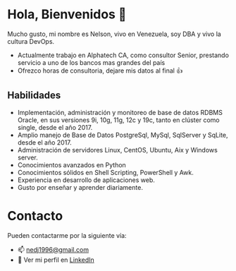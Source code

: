 # Hola, Bienvenidos :wave: 

Mucho gusto, mi nombre es Nelson, vivo en Venezuela, soy DBA y vivo la cultura DevOps.

* Actualmente trabajo en Alphatech CA, como consultor Senior, prestando servicio a uno de los bancos mas grandes del país
* Ofrezco horas de consultoria, dejare mis datos al final :+1: 

## Habilidades

* Implementación, administración y monitoreo de base de datos RDBMS Oracle, en sus versiones 9i, 10g, 11g, 12c y 19c, tanto en clúster como single, desde el año 2017.
* Amplio manejo de Base de Datos PostgreSql, MySql, SqlServer y SqLite, desde el año 2017.
* Administración de servidores Linux, CentOS, Ubuntu, Aix y Windows server.
* Conocimientos avanzados en Python
* Conocimientos sólidos en Shell Scripting, PowerShell y Awk.
* Experiencia en desarrollo de aplicaciones web.
* Gusto por enseñar y aprender diariamente.

# Contacto
 
Pueden contactarme por la siguiente vía:
- :mailbox: nedj1996@gmail.com
- :link: Ver mi perfil en [LinkedIn](https://www.linkedin.com/in/nelson-diaz-287051169)
